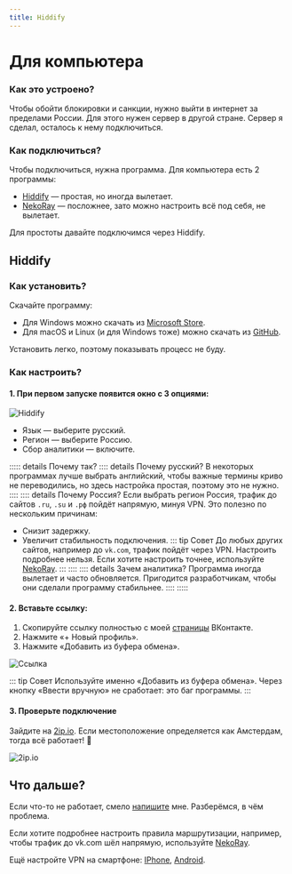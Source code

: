 ```yaml
---
title: Hiddify
---
```


# Для компьютера

### Как это устроено?

Чтобы обойти блокировки и санкции, нужно выйти в интернет за пределами России. Для этого нужен сервер в другой стране. Сервер я сделал, осталось к нему подключиться.

### Как подключиться?

Чтобы подключиться, нужна программа. Для компьютера есть 2 программы:

- [Hiddify](/computer/hiddify#hiddify) — простая, но иногда вылетает.
- [NekoRay](/computer/nekoray.md) — посложнее, зато можно настроить всё под себя, не вылетает.

Для простоты давайте подключимся через Hiddify.

## Hiddify

### Как установить?

Скачайте программу:

- Для Windows можно скачать из [Microsoft Store](https://apps.microsoft.com/detail/9pdfnl3qv2s5?hl=ru-ru&gl=US).
- Для macOS и Linux (и для Windows тоже) можно скачать из [GitHub](https://github.com/hiddify/hiddify-next/releases).

Установить легко, поэтому показывать процесс не буду.

### Как настроить?

#### 1. При первом запуске появится окно с 3 опциями:

![Hiddify](/computer/hiddify.png)

- Язык — выберите русский.
- Регион — выберите Россию.
- Сбор аналитики — включите.

::::: details Почему так?
:::: details Почему русский?
В некоторых программах лучше выбрать английский, чтобы важные термины криво не переводились, но здесь настройка простая, поэтому это не нужно.
::::
:::: details Почему Россия?
Если выбрать регион Россия, трафик до сайтов `.ru`, `.su` и `.рф` пойдёт напрямую, минуя VPN. Это полезно по нескольким причинам:
- Снизит задержку.
- Увеличит стабильность подключения.
::: tip Совет
До любых других сайтов, например до `vk.com`, трафик пойдёт через VPN. Настроить подробнее нельзя. Если хотите настроить точнее, используйте [NekoRay](/computer/nekoray).
:::
::::
:::: details Зачем аналитика?
Программа иногда вылетает и часто обновляется. Пригодится разработчикам, чтобы они сделали программу стабильнее.
::::
:::::

#### 2. Вставьте ссылку:

1. Скопируйте ссылку полностью с моей [страницы](https://vk.com/vova3141592) ВКонтакте.
2. Нажмите «+ Новый профиль».
3. Нажмите «Добавить из буфера обмена».

![Ссылка](/computer/hiddify3.png)

::: tip Совет
Используйте именно «Добавить из буфера обмена». Через кнопку «Ввести вручную» не сработает: это баг программы.
:::

#### 3. Проверьте подключение

Зайдите на [2ip.io](https://2ip.io/). Если местоположение определяется как Амстердам, тогда всё работает! 🎉

![2ip.io](/computer/hiddify4.png)

## Что дальше?

Если что-то не работает, смело [напишите](https://vk.com/vova3141592) мне. Разберёмся, в чём проблема.

Если хотите подробнее настроить правила маршрутизации, например, чтобы трафик до vk.com шёл напрямую, используйте [NekoRay](/computer/nekoray).

Ещё настройте VPN на смартфоне: [IPhone](/iphone/streisand.md), [Android](/android/hiddify.md).